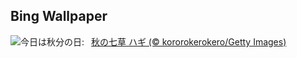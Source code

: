 ## Bing Wallpaper
![](https://www.bing.com/th?id=OHR.AutumnEquinox2025_JA-JP9152081751_UHD.jpg&w=1000)今日は秋分の日:&nbsp;&ensp;[秋の七草 ハギ (© kororokerokero/Getty Images)](https://www.bing.com/th?id=OHR.AutumnEquinox2025_JA-JP9152081751_UHD.jpg)
<br><br/>
